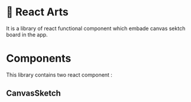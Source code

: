 # 🎨 React Arts

It is a library of react functional component which embade canvas sektch board in the app.

# Components

This library contains two react component : 

## CanvasSketch 

